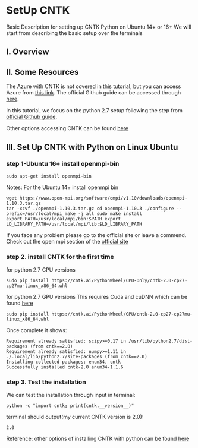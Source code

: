 # SetUp CNTK
Basic Description for setting up CNTK Python on Ubuntu 14+ or 16+
We will start from describing the basic setup over the terminals

## I. Overview

## II. Some Resources
The Azure with CNTK is not covered in this tutorial, but you can access Azure from [this link](https://azuremarketplace.microsoft.com/en-us/marketplace/apps/category/compute?search=Data%20Science%20Viirtual%20Machine&page=1).
The official Github guide can be accessed through [here](https://github.com/Microsoft/CNTK).

In this tutorial, we focus on the python 2.7 setup following the step from [official Github guide](https://docs.microsoft.com/en-us/cognitive-toolkit/setup-linux-pythonK).

Other options accessing CNTK can be found [here](https://docs.microsoft.com/en-us/cognitive-toolkit/Setup-CNTK-on-your-machine)

## III. Set Up CNTK with Python on Linux Ubuntu
 
### step 1-Ubuntu 16+ install openmpi-bin
```
sudo apt-get install openmpi-bin
```
Notes: For the Ubuntu 14+ install openmpi bin
```
wget https://www.open-mpi.org/software/ompi/v1.10/downloads/openmpi-1.10.3.tar.gz
tar -xzvf ./openmpi-1.10.3.tar.gz cd openmpi-1.10.3 ./configure --prefix=/usr/local/mpi make -j all sudo make install
export PATH=/usr/local/mpi/bin:$PATH export LD_LIBRARY_PATH=/usr/local/mpi/lib:$LD_LIBRARY_PATH
```
If you face any problem please go to the official site or leave a commend.
Check out the open mpi section of the [official site](https://docs.microsoft.com/en-us/cognitive-toolkit/setup-cntk-on-linux#open-mpi)

### step 2. install CNTK for the first time
for python 2.7 CPU versions
```
sudo pip install https://cntk.ai/PythonWheel/CPU-Only/cntk-2.0-cp27-cp27mu-linux_x86_64.whl
```
for python 2.7 GPU versions 
This requires Cuda and cuDNN which can be found [here](https://docs.microsoft.com/en-us/cognitive-toolkit/Setup-CNTK-on-Windows#nvidia-cuda-8)
```
sudo pip install https://cntk.ai/PythonWheel/GPU/cntk-2.0-cp27-cp27mu-linux_x86_64.whl
```

Once complete it shows:
```
Requirement already satisfied: scipy>=0.17 in /usr/lib/python2.7/dist-packages (from cntk==2.0)
Requirement already satisfied: numpy>=1.11 in ./.local/lib/python2.7/site-packages (from cntk==2.0)
Installing collected packages: enum34, cntk
Successfully installed cntk-2.0 enum34-1.1.6
```
### step 3. Test the installation
We can test the installation through input in terminal:
```
python -c "import cntk; print(cntk.__version__)"
```
terminal should output(my current CNTK version is 2.0):
```
2.0
```

Reference: other options of installing CNTK with python can be found [here](https://docs.microsoft.com/en-us/cognitive-toolkit/setup-linux-python)
